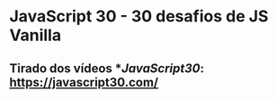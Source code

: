 # JavaScript 30 - 30 desafios de JS Vanilla
## Tirado dos vídeos **JavaScript30*: https://javascript30.com/
